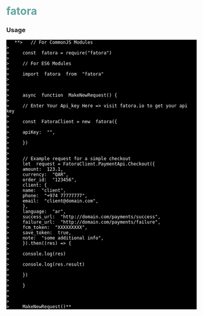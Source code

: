 # <span style="color: 63A4A1;">fatora</span>

### Usage

<div style="color: white; background-color:black">

       **>   // For CommonJS Modules
    >
    >     const  fatora = require("fatora")
    >
    >     // For ES6 Modules
    >
    >     import  fatora  from  "fatora"
    >
    >
    >
    >     async  function  MakeNewRequest() {
    >
    >     // Enter Your Api_key Here => visit fatora.io to get your api key
    >
    >     const  FatoraClient = new  fatora({
    >
    >     apiKey:  "",
    >
    >     })
    >
    >
    >     // Example request for a simple checkout
    >     let  request = FatoraClient.PaymentApi.Checkout({
    >     amount:  123.1,
    >     currency:  "QAR",
    >     order_id:  "123456",
    >     client: {
    >     name:  "client",
    >     phone:  "+974 77777777",
    >     email:  "client@domain.com",
    >     },
    >     language:  "ar",
    >     success_url:  "http://domain.com/payments/success",
    >     failure_url:  "http://domain.com/payments/failure",
    >     fcm_token:  "XXXXXXXXX",
    >     save_token:  true,
    >     note:  "some additional info",
    >     }).then((res) => {
    >
    >     console.log(res)
    >
    >     console.log(res.result)
    >
    >     })
    >
    >     }
    >
    >
    >
    >     MakeNewRequest()**

</div>
